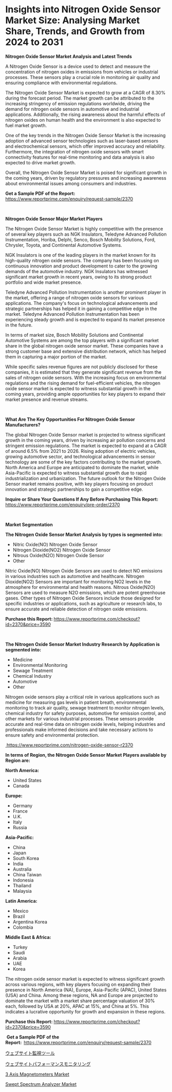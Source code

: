 <p><h1>Insights into Nitrogen Oxide Sensor Market Size: Analysing Market Share, Trends, and Growth from 2024 to 2031</h1></p><p><strong>Nitrogen Oxide Sensor Market Analysis and Latest Trends</strong></p>
<p><p>A Nitrogen Oxide Sensor is a device used to detect and measure the concentration of nitrogen oxides in emissions from vehicles or industrial processes. These sensors play a crucial role in monitoring air quality and ensuring compliance with environmental regulations.</p><p>The Nitrogen Oxide Sensor Market is expected to grow at a CAGR of 8.30% during the forecast period. The market growth can be attributed to the increasing stringency of emission regulations worldwide, driving the demand for nitrogen oxide sensors in automotive and industrial applications. Additionally, the rising awareness about the harmful effects of nitrogen oxides on human health and the environment is also expected to fuel market growth.</p><p>One of the key trends in the Nitrogen Oxide Sensor Market is the increasing adoption of advanced sensor technologies such as laser-based sensors and electrochemical sensors, which offer improved accuracy and reliability. Furthermore, the integration of nitrogen oxide sensors with smart connectivity features for real-time monitoring and data analysis is also expected to drive market growth.</p><p>Overall, the Nitrogen Oxide Sensor Market is poised for significant growth in the coming years, driven by regulatory pressures and increasing awareness about environmental issues among consumers and industries.</p></p>
<p><strong>Get a Sample PDF of the Report:&nbsp;</strong> <a href="https://www.reportprime.com/enquiry/request-sample/2370">https://www.reportprime.com/enquiry/request-sample/2370</a></p>
<p>&nbsp;</p>
<p><strong>Nitrogen Oxide Sensor Major Market Players</strong></p>
<p><p>The Nitrogen Oxide Sensor Market is highly competitive with the presence of several key players such as NGK Insulators, Teledyne Advanced Pollution Instrumentation, Horiba, Delphi, Senco, Bosch Mobility Solutions, Ford, Chrysler, Toyota, and Continental Automotive Systems. </p><p>NGK Insulators is one of the leading players in the market known for its high-quality nitrogen oxide sensors. The company has been focusing on continuous innovation and product development to cater to the growing demands of the automotive industry. NGK Insulators has witnessed significant market growth in recent years, owing to its strong product portfolio and wide market presence.</p><p>Teledyne Advanced Pollution Instrumentation is another prominent player in the market, offering a range of nitrogen oxide sensors for various applications. The company's focus on technological advancements and strategic partnerships has helped it in gaining a competitive edge in the market. Teledyne Advanced Pollution Instrumentation has been experiencing steady growth and is expected to expand its market presence in the future.</p><p>In terms of market size, Bosch Mobility Solutions and Continental Automotive Systems are among the top players with a significant market share in the global nitrogen oxide sensor market. These companies have a strong customer base and extensive distribution network, which has helped them in capturing a major portion of the market. </p><p>While specific sales revenue figures are not publicly disclosed for these companies, it is estimated that they generate significant revenue from the sales of nitrogen oxide sensors. With the increasing focus on environmental regulations and the rising demand for fuel-efficient vehicles, the nitrogen oxide sensor market is expected to witness substantial growth in the coming years, providing ample opportunities for key players to expand their market presence and revenue streams.</p></p>
<p>&nbsp;</p>
<p><strong>What Are The Key Opportunities For Nitrogen Oxide Sensor Manufacturers?</strong></p>
<p><p>The global Nitrogen Oxide Sensor market is projected to witness significant growth in the coming years, driven by increasing air pollution concerns and stringent emission regulations. The market is expected to expand at a CAGR of around 6.5% from 2021 to 2026. Rising adoption of electric vehicles, growing automotive sector, and technological advancements in sensor technology are some of the key factors contributing to the market growth. North America and Europe are anticipated to dominate the market, while Asia-Pacific is expected to witness substantial growth due to rapid industrialization and urbanization. The future outlook for the Nitrogen Oxide Sensor market remains positive, with key players focusing on product innovation and strategic partnerships to gain a competitive edge.</p></p>
<p><strong>Inquire or Share Your Questions If Any Before Purchasing This Report:</strong> <a href="https://www.reportprime.com/enquiry/pre-order/2370">https://www.reportprime.com/enquiry/pre-order/2370</a></p>
<p>&nbsp;</p>
<p><strong>Market Segmentation</strong></p>
<p><strong>The Nitrogen Oxide Sensor Market Analysis by types is segmented into:</strong></p>
<p><ul><li>Nitric Oxide(NO) Nitrogen Oxide Sensor</li><li>Nitrogen Dioxide(NO2) Nitrogen Oxide Sensor</li><li>Nitrous Oxide(N2O) Nitrogen Oxide Sensor</li><li>Other</li></ul></p>
<p><p>Nitric Oxide(NO) Nitrogen Oxide Sensors are used to detect NO emissions in various industries such as automotive and healthcare. Nitrogen Dioxide(NO2) Sensors are important for monitoring NO2 levels in the atmosphere for environmental and health reasons. Nitrous Oxide(N2O) Sensors are used to measure N2O emissions, which are potent greenhouse gases. Other types of Nitrogen Oxide Sensors include those designed for specific industries or applications, such as agriculture or research labs, to ensure accurate and reliable detection of nitrogen oxide emissions.</p></p>
<p><strong>Purchase this Report:&nbsp;</strong><a href="https://www.reportprime.com/checkout?id=2370&price=3590">https://www.reportprime.com/checkout?id=2370&price=3590</a></p>
<p>&nbsp;</p>
<p><strong>The Nitrogen Oxide Sensor Market Industry Research by Application is segmented into:</strong></p>
<p><ul><li>Medicine</li><li>Environmental Monitoring</li><li>Sewage Treatment</li><li>Chemical Industry</li><li>Automotive</li><li>Other</li></ul></p>
<p><p>Nitrogen oxide sensors play a critical role in various applications such as medicine for measuring gas levels in patient breath, environmental monitoring to track air quality, sewage treatment to monitor nitrogen levels, chemical industry for safety purposes, automotive for emission control, and other markets for various industrial processes. These sensors provide accurate and real-time data on nitrogen oxide levels, helping industries and professionals make informed decisions and take necessary actions to ensure safety and environmental protection.</p></p>
<p><a href="https://www.reportprime.com/nitrogen-oxide-sensor-r2370">&nbsp;https://www.reportprime.com/nitrogen-oxide-sensor-r2370</a></p>
<p><strong>In terms of Region, the Nitrogen Oxide Sensor Market Players available by Region are:</strong></p>
<p>
    <p> <strong> North America: </strong>
        <ul>
            <li>United States</li>
            <li>Canada</li>
        </ul>
        </p> 
    <p> <strong> Europe: </strong>
        <ul>
            <li>Germany</li>
            <li>France</li>
            <li>U.K.</li>
            <li>Italy</li>
            <li>Russia</li>
        </ul>
        </p> 
    <p> <strong> Asia-Pacific: </strong>
        <ul>
            <li>China</li>
            <li>Japan</li>
            <li>South Korea</li>
            <li>India</li>
            <li>Australia</li>
            <li>China Taiwan</li>
            <li>Indonesia</li>
            <li>Thailand</li>
            <li>Malaysia</li>
        </ul>
        </p> 
    <p> <strong> Latin America: </strong>
        <ul>
            <li>Mexico</li>
            <li>Brazil</li>
            <li>Argentina Korea</li>
            <li>Colombia</li>
        </ul>
        </p> 
    <p> <strong> Middle East & Africa: </strong>
        <ul>
            <li>Turkey</li>
            <li>Saudi</li>
            <li>Arabia</li>
            <li>UAE</li>
            <li>Korea</li>
        </ul>
    </p>
    </p>
<p><p>The nitrogen oxide sensor market is expected to witness significant growth across various regions, with key players focusing on expanding their presence in North America (NA), Europe, Asia-Pacific (APAC), United States (USA) and China. Among these regions, NA and Europe are projected to dominate the market with a market share percentage valuation of 30% each, followed by USA at 20%, APAC at 15%, and China at 5%. This indicates a lucrative opportunity for growth and expansion in these regions.</p></p>
<p><strong>Purchase this Report: </strong><a href="https://www.reportprime.com/checkout?id=2370&price=3590">https://www.reportprime.com/checkout?id=2370&price=3590</a></p>
<p>&nbsp;<strong>Get a Sample PDF of the Report:&nbsp;&nbsp;</strong><a href="https://www.reportprime.com/enquiry/request-sample/2370">https://www.reportprime.com/enquiry/request-sample/2370</a></p>
<p><strong></strong></p>
<p><p><a href="https://github.com/alyle7648/Market-Research-Report-List-1/blob/main/416590272232.md">ウェブサイト監視ツール</a></p><p><a href="https://github.com/leigh4852023/Market-Research-Report-List-1/blob/main/691567472233.md">ウェブサイトパフォーマンスモニタリング</a></p><p><a href="https://github.com/lorenzaSchmeler/Market-Research-Report-List-1/blob/main/3-axis-magnetometers-market.md">3 Axis Magnetometers Market</a></p><p><a href="https://github.com/ruddyyedelwadw/Market-Research-Report-List-2/blob/main/swept-spectrum-analyzer-market.md">Swept Spectrum Analyzer Market</a></p></p>